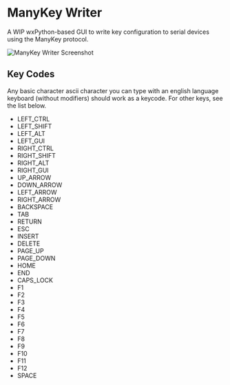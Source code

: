 # ManyKey Writer
A WIP wxPython-based GUI to write key configuration to serial devices using the ManyKey protocol. 

![ManyKey Writer Screenshot](https://www.manykey.org/img/writer_ss.png?u=1)

## Key Codes
Any basic character ascii character you can type with an english language keyboard (without modifiers) should work as a keycode. For other keys, see the list below.
- LEFT_CTRL
- LEFT_SHIFT
- LEFT_ALT
- LEFT_GUI
- RIGHT_CTRL
- RIGHT_SHIFT
- RIGHT_ALT
- RIGHT_GUI
- UP_ARROW
- DOWN_ARROW
- LEFT_ARROW
- RIGHT_ARROW
- BACKSPACE
- TAB
- RETURN
- ESC
- INSERT
- DELETE
- PAGE_UP
- PAGE_DOWN
- HOME
- END
- CAPS_LOCK
- F1
- F2
- F3
- F4
- F5
- F6
- F7
- F8
- F9
- F10
- F11
- F12
- SPACE
